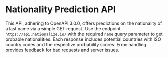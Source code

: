 # Nationality Prediction API

This API, adhering to OpenAPI 3.0.0, offers predictions on the nationality of a last name via a simple GET request. Use the endpoint `https://api.nationalize.io/` with the required `name` query parameter to get probable nationalities. Each response includes potential countries with ISO country codes and the respective probability scores. Error handling provides feedback for bad requests and server issues.
